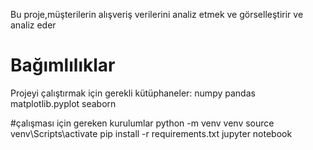 

Bu proje,müşterilerin alışveriş verilerini analiz etmek ve görselleştirir ve
analiz eder
# Bağımlılıklar
Projeyi çalıştırmak için gerekli kütüphaneler:
numpy 
pandas
matplotlib.pyplot 
seaborn 

#çalışması için gereken kurulumlar
python -m venv venv
source venv\Scripts\activate
pip install -r requirements.txt
jupyter notebook